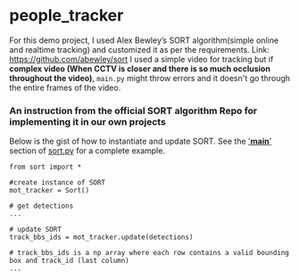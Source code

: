 # people_tracker

For this demo project, I used Alex Bewley’s SORT algorithm(simple online and realtime tracking) and customized it as per the requirements.
Link: https://github.com/abewley/sort
I used a simple video for tracking but if **complex video (When CCTV is closer and there is so much occlusion throughout the video)**, ```main.py``` might
throw errors and it doesn't go through the entire frames of the video.

### An instruction from the official SORT algorithm Repo for implementing it in our own projects 

Below is the gist of how to instantiate and update SORT. See the ['__main__'](https://github.com/abewley/sort/blob/master/sort.py#L239) section of [sort.py](https://github.com/abewley/sort/blob/master/sort.py#L239) for a complete example.
    
    from sort import *
    
    #create instance of SORT
    mot_tracker = Sort() 
    
    # get detections
    ...
    
    # update SORT
    track_bbs_ids = mot_tracker.update(detections)

    # track_bbs_ids is a np array where each row contains a valid bounding box and track_id (last column)
    ...